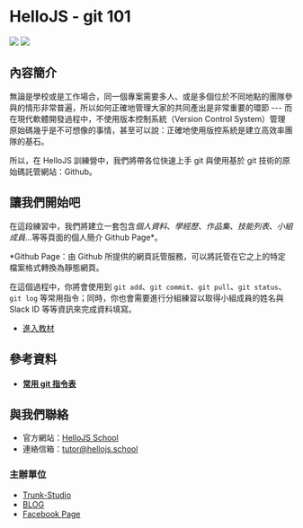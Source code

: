 # HelloJS - git 101

![](./img/hellojs.png)
![](./img/git-101.png)

## 內容簡介
無論是學校或是工作場合，同一個專案需要多人、或是多個位於不同地點的團隊參與的情形非常普遍，所以如何正確地管理大家的共同產出是非常重要的環節 --- 而在現代軟體開發過程中，不使用版本控制系統（Version Control System）管理原始碼幾乎是不可想像的事情，甚至可以說：正確地使用版控系統是建立高效率團隊的基石。

所以，在 HelloJS 訓練營中，我們將帶各位快速上手 git 與使用基於 git 技術的原始碼託管網站：Github。

## 讓我們開始吧
在這段練習中，我們將建立一套包含*個人資料*、*學經歷*、*作品集*、*技能列表*、*小組成員*...等等頁面的個人簡介 Github Page*。

*Github Page：由 Github 所提供的網頁託管服務，可以將託管在它之上的特定檔案格式轉換為靜態網頁。

在這個過程中，你將會使用到 `git add`、`git commit`、`git pull`、`git status`、`git log` 等常用指令；同時，你也會需要進行分組練習以取得小組成員的姓名與 Slack ID 等等資訊來完成資料填寫。

- [進入教材](./SUMMARY.md)

## 參考資料
- #### [常用 git 指令表](./cheat-sheet.md)

## 與我們聯絡
- 官方網站：[HelloJS School](https://hellojs.school)
- 連絡信箱：[tutor@hellojs.school](mailto:tutor@hellojs.school)

### 主辦單位
- [Trunk-Studio](https://www.trunk-studio.com)
- [BLOG](https://trunk-studio.com/blog)
- [Facebook Page](https://www.facebook.com/trunk.studio.tw/)
